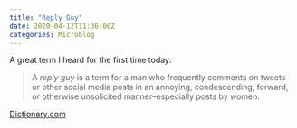 ```yaml
---
title: "Reply Guy"
date: 2020-04-12T11:36:00Z
categories: Microblog
---
```


A great term I heard for the first time today:

> A *reply guy* is a term for a man who frequently comments on tweets or other social media posts in an annoying, condescending, forward, or otherwise unsolicited manner–especially posts by women.

[Dictionary.com](https://www.dictionary.com/e/slang/reply-guy/)